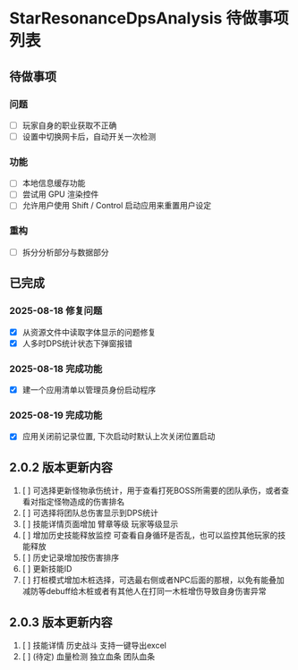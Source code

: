 # StarResonanceDpsAnalysis 待做事项列表

## 待做事项

### 问题

- [ ] 玩家自身的职业获取不正确
- [ ] 设置中切换网卡后，自动开关一次检测

### 功能

- [ ] 本地信息缓存功能
- [ ] 尝试用 GPU 渲染控件
- [ ] 允许用户使用 Shift / Control 启动应用来重置用户设定

### 重构

- [ ] 拆分分析部分与数据部分

## 已完成

### 2025-08-18 修复问题

- [x] 从资源文件中读取字体显示的问题修复
- [x] 人多时DPS统计状态下弹窗报错

### 2025-08-18 完成功能

- [x] 建一个应用清单以管理员身份启动程序

### 2025-08-19 完成功能

- [x] 应用关闭前记录位置, 下次启动时默认上次关闭位置启动

## 2.0.2 版本更新内容

1. [ ] 可选择更新怪物承伤统计，用于查看打死BOSS所需要的团队承伤，或者查看对指定怪物造成的伤害排名
2. [ ] 可选择将团队总伤害显示到DPS统计
3. [ ] 技能详情页面增加 臂章等级 玩家等级显示
4. [ ] 增加历史技能释放监控 可查看自身循环是否乱，也可以监控其他玩家的技能释放
5. [ ] 历史记录增加按伤害排序
6. [ ] 更新技能ID
7. [ ] 打桩模式增加木桩选择，可选最右侧或者NPC后面的那根，以免有能叠加减防等debuff给木桩或者有其他人在打同一木桩增伤导致自身伤害异常

## 2.0.3 版本更新内容

1. [ ] 技能详情 历史战斗 支持一键导出excel
2. [ ] (待定) 血量检测 独立血条 团队血条
